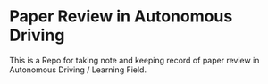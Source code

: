 # Paper Review in Autonomous Driving

This is a Repo for taking note and keeping record of paper review in Autonomous Driving / Learning Field.


